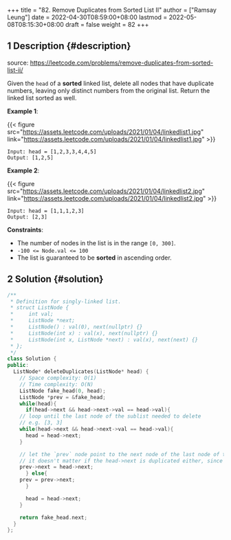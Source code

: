 +++
title = "82. Remove Duplicates from Sorted List II"
author = ["Ramsay Leung"]
date = 2022-04-30T08:59:00+08:00
lastmod = 2022-05-08T08:15:30+08:00
draft = false
weight = 82
+++

## <span class="section-num">1</span> Description {#description}

source: <https://leetcode.com/problems/remove-duplicates-from-sorted-list-ii/>

Given the `head` of a **sorted** linked list, delete all nodes that have duplicate numbers, leaving only distinct numbers from the original list. Return the linked list sorted as well.

**Example 1**:

{{< figure src="https://assets.leetcode.com/uploads/2021/01/04/linkedlist1.jpg" link="https://assets.leetcode.com/uploads/2021/01/04/linkedlist1.jpg" >}}

```text
Input: head = [1,2,3,3,4,4,5]
Output: [1,2,5]
```

**Example 2**:

{{< figure src="https://assets.leetcode.com/uploads/2021/01/04/linkedlist2.jpg" link="https://assets.leetcode.com/uploads/2021/01/04/linkedlist2.jpg" >}}

```text
Input: head = [1,1,1,2,3]
Output: [2,3]
```

**Constraints**:

-   The number of nodes in the list is in the range `[0, 300]`.
-   `-100 <= Node.val <= 100`
-   The list is guaranteed to be **sorted** in ascending order.


## <span class="section-num">2</span> Solution {#solution}

```C++
/**
 * Definition for singly-linked list.
 * struct ListNode {
 *     int val;
 *     ListNode *next;
 *     ListNode() : val(0), next(nullptr) {}
 *     ListNode(int x) : val(x), next(nullptr) {}
 *     ListNode(int x, ListNode *next) : val(x), next(next) {}
 * };
 */
class Solution {
public:
  ListNode* deleteDuplicates(ListNode* head) {
    // Space complexity: O(1)
    // Time complexity: O(N)
    ListNode fake_head(0, head);
    ListNode *prev = &fake_head;
    while(head){
      if(head->next && head->next->val == head->val){
	// loop until the last node of the sublist needed to delete
	// e.g. [3, 3]
	while(head->next && head->next->val == head->val){
	  head = head->next;
	}

	// let the `prev` node point to the next node of the last node of the subset
	// it doesn't matter if the head->next is duplicated either, since we could loop head->next again until we find the last node of `head-next`.
	prev->next = head->next;
      } else{
	prev = prev->next;
      }

      head = head->next;
    }

    return fake_head.next;
  }
};
```
